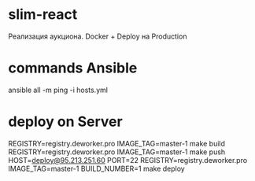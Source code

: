 # slim-react
Реализация аукциона. Docker + Deploy на Production

# commands Ansible
ansible all -m ping -i hosts.yml

# deploy on Server
REGISTRY=registry.deworker.pro IMAGE_TAG=master-1 make build
REGISTRY=registry.deworker.pro IMAGE_TAG=master-1 make push
HOST=deploy@95.213.251.60 PORT=22 REGISTRY=registry.deworker.pro IMAGE_TAG=master-1 BUILD_NUMBER=1 make deploy
